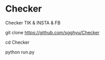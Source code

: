 # Checker
Checker TIK &amp; INSTA &amp; FB


git clone https://github.com/sgghyu/Checker

cd Checker

python run.py
